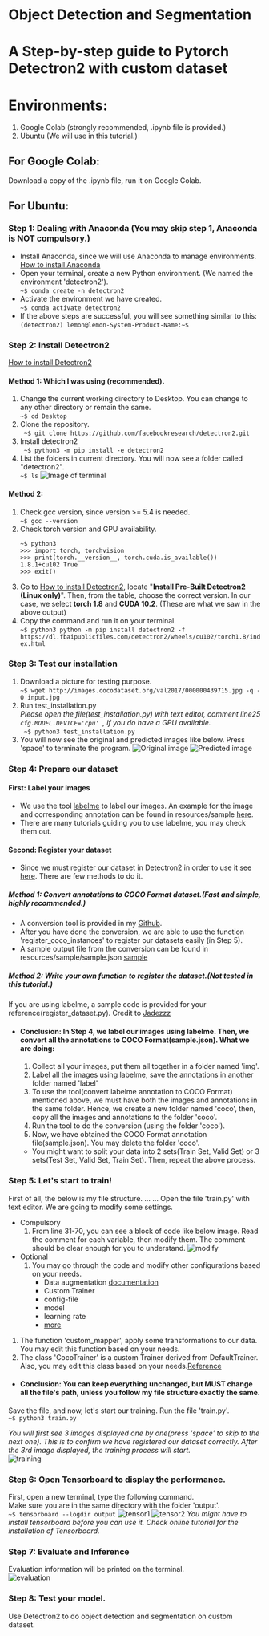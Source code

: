 # Object Detection and Segmentation
# A Step-by-step guide to Pytorch Detectron2 with custom dataset
# Environments:
1. Google Colab (strongly recommended, .ipynb file is provided.)
2. Ubuntu (We will use in this tutorial.)

## For Google Colab:
Download a copy of the .ipynb file, run it on Google Colab.

## For Ubuntu:
### Step 1: Dealing with Anaconda (You may skip step 1, Anaconda is NOT compulsory.)
* Install Anaconda, since we will use Anaconda to manage environments.\
[How to install Anaconda](https://docs.anaconda.com/anaconda/install/linux/)
* Open your terminal, create a new Python environment. (We named the environment 'detectron2').\
`~$ conda create -n detectron2`
* Activate the environment we have created.\
`~$ conda activate detectron2`
* If the above steps are successful, you will see something similar to this:\
`(detectron2) lemon@lemon-System-Product-Name:~$`

### Step 2: Install Detectron2 
[How to install Detectron2](https://detectron2.readthedocs.io/en/latest/tutorials/install.html)
#### Method 1: Which I was using (recommended).
1. Change the current working directory to Desktop. You can change to any other directory or remain the same.\
`~$ cd Desktop `
2. Clone the repository.\
` ~$ git clone https://github.com/facebookresearch/detectron2.git`
3. Install detectron2\
` ~$ python3 -m pip install -e detectron2`
4. List the folders in current directory. You will now see a folder called "detectron2".\
`~$ ls`
![Image of terminal](https://github.com/fookseng/Pytorch-Detectron2-object-detection-and-segmentation/blob/main/resources/step2.png)
#### Method 2:
1. Check gcc version, since version >= 5.4 is needed.\
   `~$ gcc --version`
2. Check torch version and GPU availability.
   ```
   ~$ python3
   >>> import torch, torchvision
   >>> print(torch.__version__, torch.cuda.is_available())
   1.8.1+cu102 True
   >>> exit()
   ```
3. Go to [How to install Detectron2](https://detectron2.readthedocs.io/en/latest/tutorials/install.html), locate     "**Install Pre-Built Detectron2 (Linux only)**". Then, from the table, choose the correct version. In our case, we select **torch 1.8** and **CUDA 10.2**. (These are what we saw in the above output)
4. Copy the command and run it on your terminal.\
   `~$ python3 python -m pip install detectron2 -f https://dl.fbaipublicfiles.com/detectron2/wheels/cu102/torch1.8/index.html`

### Step 3: Test our installation
1. Download a picture for testing purpose.\
   `~$ wget http://images.cocodataset.org/val2017/000000439715.jpg -q -O input.jpg`
2. Run test_installation.py\
   _Please open the file(test_installation.py) with text editor, comment line25 `cfg.MODEL.DEVICE='cpu' `, if you do have a GPU available._\
` ~$ python3 test_installation.py`
3. You will now see the original and predicted images like below. Press 'space' to terminate the program.
![Original image](https://github.com/fookseng/Pytorch-Detectron2-object-detection-and-segmentation/blob/main/resources/input.jpg)
![Predicted image](https://github.com/fookseng/Pytorch-Detectron2-object-detection-and-segmentation/blob/main/resources/result.jpg)

### Step 4: Prepare our dataset
#### First: Label your images
* We use the tool [labelme](https://github.com/wkentaro/labelme) to label our images.
An example for the image and corresponding annotation can be found in resources/sample [here](https://github.com/fookseng/Pytorch-Detectron2-object-detection-and-segmentation/tree/main/resources/sample).
* There are many tutorials guiding you to use labelme, you may check them out.
#### Second: Register your dataset
* Since we must register our dataset in Detectron2 in order to use it [see here](https://detectron2.readthedocs.io/en/latest/tutorials/datasets.html).
There are few methods to do it.
##### Method 1: Convert annotations to COCO Format dataset.(Fast and simple, highly recommended.)
- A conversion tool is provided in my [Github](https://github.com/fookseng/annotation-converter).
- After you have done the conversion, we are able to use the function 'register_coco_instances' to register our datasets easily (in Step 5).
- A sample output file from the conversion can be found in resources/sample/sample.json [sample](https://github.com/fookseng/Pytorch-Detectron2-object-detection-and-segmentation/blob/main/resources/sample/sample.json)
##### Method 2: Write your own function to register the dataset.(Not tested in this tutorial.)
If you are using labelme, a sample code is provided for your reference(register_dataset.py).
Credit to [Jadezzz](https://github.com/Jadezzz)
* #### Conclusion: In Step 4, we label our images using labelme. Then, we convert all the annotations to COCO Format(sample.json). What we are doing:
   1. Collect all your images, put them all together in a folder named 'img'.
   2. Label all the images using labelme, save the annotations in another folder named 'label'
   3. To use the tool(convert labelme annotation to COCO Format) mentioned above, we must have both the images and annotations in the same folder. Hence, we create a new folder named 'coco', then, copy all the images and annotations to the folder 'coco'.
   4. Run the tool to do the conversion (using the folder 'coco').
   5. Now, we have obtained the COCO Format annotation file(sample.json). You may delete the folder 'coco'.
   
   * You might want to split your data into 2 sets(Train Set, Valid Set) or 3 sets(Test Set, Valid Set, Train Set). Then, repeat the above process.

### Step 5: Let's start to train!
First of all, the below is my file structure.
...
...
Open the file 'train.py' with text editor. We are going to modify some settings.
* Compulsory
   1. From line 31-70, you can see a block of code like below image. Read the comment for each variable, then modify them. The comment should be clear enough for you to understand.
   ![modify](https://github.com/fookseng/Pytorch-Detectron2-object-detection-and-segmentation/blob/main/resources/code_block.png)
* Optional
   1. You may go through the code and modify other configurations based on your needs.
      - Data augmentation [documentation](https://detectron2.readthedocs.io/en/latest/modules/data_transforms.html)
      - Custom Trainer
      - config-file
      - model
      - learning rate
      - [more](https://detectron2.readthedocs.io/en/latest/modules/config.html)
      
1. The function 'custom_mapper', apply some transformations to our data. You may edit this function based on your needs.
2. The class 'CocoTrainer' is a custom Trainer derived from DefaultTrainer. Also, you may edit this class based on your needs.[Reference](https://github.com/facebookresearch/detectron2/blob/master/projects/DeepLab/train_net.py)

* #### Conclusion: You can keep everything unchanged, but MUST change all the file's path, unless you follow my file structure exactly the same.

Save the file, and now, let's start our training. Run the file 'train.py'.\
`~$ python3 train.py`

_You will first see 3 images displayed one by one(press 'space' to skip to the next one). This is to confirm we have registered our dataset correctly. After the 3rd image displayed, the training process will start._\
![training](https://github.com/fookseng/Pytorch-Detectron2-object-detection-and-segmentation/blob/main/resources/train.png)

### Step 6: Open Tensorboard to display the performance.
First, open a new terminal, type the following command.\
Make sure you are in the same directory with the folder 'output'.\
`~$ tensorboard --logdir output`
![tensor1](https://github.com/fookseng/Pytorch-Detectron2-object-detection-and-segmentation/blob/main/resources/tensorboard1.png)
![tensor2](https://github.com/fookseng/Pytorch-Detectron2-object-detection-and-segmentation/blob/main/resources/tensorboard2.png)
_You might have to install tensorboard before you can use it. Check online tutorial for the installation of Tensorboard._
 
### Step 7: Evaluate and Inference
Evaluation information will be printed on the terminal.\
![evaluation](https://github.com/fookseng/Pytorch-Detectron2-object-detection-and-segmentation/blob/main/resources/evaluate.png)

### Step 8: Test your model.

Use Detectron2 to do object detection and segmentation on custom dataset.

